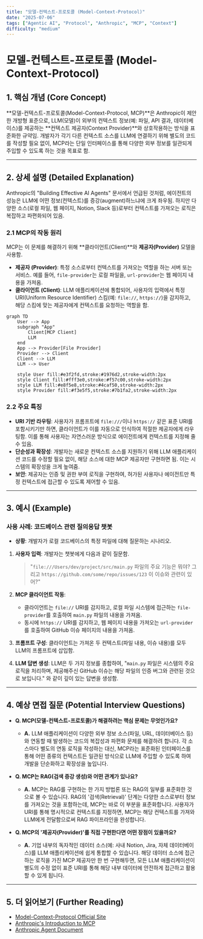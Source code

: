 ```yaml
---
title: "모델-컨텍스트-프로토콜 (Model-Context-Protocol)"
date: "2025-07-06"
tags: ["Agentic AI", "Protocol", "Anthropic", "MCP", "Context"]
difficulty: "medium"
---
```


# 모델-컨텍스트-프로토콜 (Model-Context-Protocol)

## 1. 핵심 개념 (Core Concept)

**모델-컨텍스트-프로토콜(Model-Context-Protocol, MCP)**은 Anthropic이 제안한 개방형 표준으로, LLM(모델)이 외부의 컨텍스트 정보(예: 파일, API 결과, 데이터베이스)를 제공하는 **컨텍스트 제공자(Context Provider)**와 상호작용하는 방식을 표준화한 규약임. 개발자가 각기 다른 컨텍스트 소스를 LLM에 연결하기 위해 별도의 코드를 작성할 필요 없이, MCP라는 단일 인터페이스를 통해 다양한 외부 정보를 일관되게 주입할 수 있도록 하는 것을 목표로 함.

---

## 2. 상세 설명 (Detailed Explanation)

Anthropic의 "Building Effective AI Agents" 문서에서 언급된 것처럼, 에이전트의 성능은 LLM에 어떤 정보(컨텍스트)를 증강(augment)하느냐에 크게 좌우됨. 하지만 다양한 소스(로컬 파일, 웹 페이지, Notion, Slack 등)로부터 컨텍스트를 가져오는 로직은 복잡하고 파편화되어 있음.

### 2.1 MCP의 작동 원리

MCP는 이 문제를 해결하기 위해 **클라이언트(Client)**와 **제공자(Provider)** 모델을 사용함.

*   **제공자 (Provider)**: 특정 소스로부터 컨텍스트를 가져오는 역할을 하는 서버 또는 서비스. 예를 들어, `file-provider`는 로컬 파일을, `url-provider`는 웹 페이지 내용을 가져옴.
*   **클라이언트 (Client)**: LLM 애플리케이션에 통합되어, 사용자의 입력에서 특정 URI(Uniform Resource Identifier) 스킴(예: `file://`, `https://`)을 감지하고, 해당 스킴에 맞는 제공자에게 컨텍스트를 요청하는 역할을 함.

```mermaid
graph TD
    User --> App
    subgraph "App"
        Client[MCP Client]
        LLM
    end
    App --> Provider[File Provider]
    Provider --> Client
    Client --> LLM
    LLM --> User

    style User fill:#e3f2fd,stroke:#1976d2,stroke-width:2px
    style Client fill:#fff3e0,stroke:#f57c00,stroke-width:2px
    style LLM fill:#e8f5e8,stroke:#4caf50,stroke-width:2px
    style Provider fill:#f3e5f5,stroke:#7b1fa2,stroke-width:2px
```

### 2.2 주요 특징

*   **URI 기반 라우팅**: 사용자가 프롬프트에 `file:///`이나 `https://` 같은 표준 URI를 포함시키기만 하면, 클라이언트가 이를 자동으로 인식하여 적절한 제공자에게 라우팅함. 이를 통해 사용자는 자연스러운 방식으로 에이전트에게 컨텍스트를 지정해 줄 수 있음.
*   **단순성과 확장성**: 개발자는 새로운 컨텍스트 소스를 지원하기 위해 LLM 애플리케이션 코드를 수정할 필요 없이, 해당 소스에 대한 MCP 제공자만 구현하면 됨. 이는 시스템의 확장성을 크게 높여줌.
*   **보안**: 제공자는 인증 및 권한 부여 로직을 구현하여, 허가된 사용자나 에이전트만 특정 컨텍스트에 접근할 수 있도록 제어할 수 있음.

---

## 3. 예시 (Example)

### 사용 사례: 코드베이스 관련 질의응답 챗봇

*   **상황**: 개발자가 로컬 코드베이스의 특정 파일에 대해 질문하는 시나리오.

1.  **사용자 입력**: 개발자는 챗봇에게 다음과 같이 질문함.
    > "`file:///Users/dev/project/src/main.py` 파일의 주요 기능은 뭐야? 그리고 `https://github.com/some/repo/issues/123` 이 이슈와 관련이 있어?"

2.  **MCP 클라이언트 작동**:
    *   클라이언트는 `file://` URI를 감지하고, 로컬 파일 시스템에 접근하는 `file-provider`를 호출하여 `main.py` 파일의 내용을 가져옴.
    *   동시에 `https://` URI를 감지하고, 웹 페이지 내용을 가져오는 `url-provider`를 호출하여 GitHub 이슈 페이지의 내용을 가져옴.

3.  **프롬프트 구성**: 클라이언트는 가져온 두 컨텍스트(파일 내용, 이슈 내용)를 모두 LLM의 프롬프트에 삽입함.

4.  **LLM 답변 생성**: LLM은 두 가지 정보를 종합하여, "`main.py` 파일은 시스템의 주요 로직을 처리하며, 제공해주신 GitHub 이슈는 해당 파일의 인증 버그와 관련된 것으로 보입니다." 와 같이 깊이 있는 답변을 생성함.

---

## 4. 예상 면접 질문 (Potential Interview Questions)

*   **Q. MCP(모델-컨텍스트-프로토콜)가 해결하려는 핵심 문제는 무엇인가요?**
    *   **A.** LLM 애플리케이션이 다양한 외부 정보 소스(파일, URL, 데이터베이스 등)와 연동할 때 발생하는 코드의 복잡성과 파편화 문제를 해결하려 합니다. 각 소스마다 별도의 연동 로직을 작성하는 대신, MCP라는 표준화된 인터페이스를 통해 어떤 종류의 컨텍스트든 일관된 방식으로 LLM에 주입할 수 있도록 하여 개발을 단순화하고 확장성을 높입니다.

*   **Q. MCP는 RAG(검색 증강 생성)와 어떤 관계가 있나요?**
    *   **A.** MCP는 RAG를 구현하는 한 가지 방법론 또는 RAG의 일부를 표준화한 것으로 볼 수 있습니다. RAG의 '검색(Retrieval)' 단계는 다양한 소스로부터 정보를 가져오는 것을 포함하는데, MCP는 바로 이 부분을 표준화합니다. 사용자가 URI를 통해 명시적으로 컨텍스트를 지정하면, MCP는 해당 컨텍스트를 가져와 LLM에게 전달함으로써 RAG 파이프라인을 완성합니다.

*   **Q. MCP의 '제공자(Provider)'를 직접 구현한다면 어떤 장점이 있을까요?**
    *   **A.** 기업 내부의 독자적인 데이터 소스(예: 사내 Notion, Jira, 자체 데이터베이스)를 LLM 애플리케이션에 쉽게 통합할 수 있습니다. 해당 데이터 소스에 접근하는 로직을 가진 MCP 제공자만 한 번 구현해두면, 모든 LLM 애플리케이션이 별도의 수정 없이 표준 URI를 통해 해당 내부 데이터에 안전하게 접근하고 활용할 수 있게 됩니다.

---

## 5. 더 읽어보기 (Further Reading)

*   [Model-Context-Protocol Official Site](https://modelcontextprotocol.io/)
*   [Anthropic's Introduction to MCP](https://www.anthropic.com/news/model-context-protocol)
*   [Anthropic Agent Document](https://www.anthropic.com/engineering/building-effective-agents)